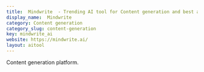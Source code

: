 ```yaml
---
title:  Mindwrite  - Trending AI tool for Content generation and best alternatives
display_name:  Mindwrite 
category: Content generation
category_slug: content-generation
key: mindwrite_ai
website: https://mindwrite.ai/
layout: aitool
---
```


Content generation platform.
